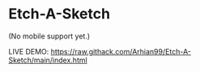 # Etch-A-Sketch

(No mobile support yet.)


LIVE DEMO: https://raw.githack.com/Arhian99/Etch-A-Sketch/main/index.html
